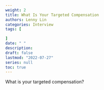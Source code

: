 ```yaml
---
weight: 2
title: What Is Your Targeted Compensation
authors: Lenny Lin
categories: Interview
tags: [

]
date: " "
description: 
draft: false
lastmod: "2022-07-27"
series: null
toc: true
---
```




What is your targeted compensation?